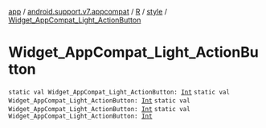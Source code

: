 [app](../../../index.md) / [android.support.v7.appcompat](../../index.md) / [R](../index.md) / [style](index.md) / [Widget_AppCompat_Light_ActionButton](.)

# Widget_AppCompat_Light_ActionButton

`static val Widget_AppCompat_Light_ActionButton: `[`Int`](https://kotlinlang.org/api/latest/jvm/stdlib/kotlin/-int/index.html)
`static val Widget_AppCompat_Light_ActionButton: `[`Int`](https://kotlinlang.org/api/latest/jvm/stdlib/kotlin/-int/index.html)
`static val Widget_AppCompat_Light_ActionButton: `[`Int`](https://kotlinlang.org/api/latest/jvm/stdlib/kotlin/-int/index.html)
`static val Widget_AppCompat_Light_ActionButton: `[`Int`](https://kotlinlang.org/api/latest/jvm/stdlib/kotlin/-int/index.html)